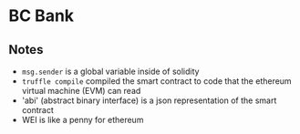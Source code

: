 # BC Bank

## Notes
- `msg.sender` is a global variable inside of solidity
- `truffle compile` compiled the smart contract to code that the ethereum virtual machine (EVM) can read
- 'abi' (abstract binary interface) is a json representation of the smart contract
- WEI is like a penny for ethereum